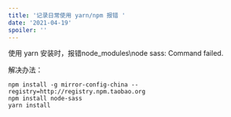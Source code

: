 ```yaml
---
title: '记录日常使用 yarn/npm 报错 '
date: '2021-04-19'
spoiler: ''
---
```


  使用 yarn 安装时，报错node_modules\node sass: Command failed.

解决办法：
```shell
npm install -g mirror-config-china --registry=http://registry.npm.taobao.org
npm install node-sass
yarn install
```
  